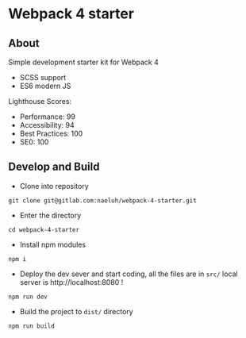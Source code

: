 # Webpack 4 starter

## About

Simple development starter kit for Webpack 4

- SCSS support 
- ES6 modern JS

Lighthouse Scores:

 - Performance: 99
 - Accessibility: 94
 - Best Practices: 100
 - SE0: 100 
 
## Develop and Build

- Clone into repository

`git clone git@gitlab.com:naeluh/webpack-4-starter.git`

- Enter the directory

`cd webpack-4-starter`

- Install npm modules

`npm i`

- Deploy the dev sever and start coding, all the files are in `src/` local server is http://localhost:8080 !

`npm run dev`

- Build the project to `dist/` directory

`npm run build`
